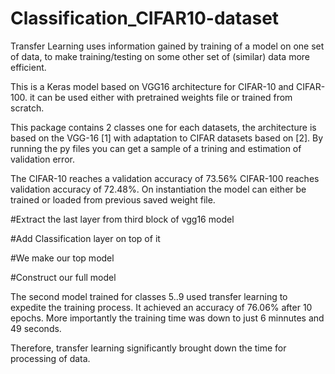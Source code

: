 # Classification_CIFAR10-dataset
Transfer Learning uses information gained by training of a model on one set of data, to make training/testing on some other set of (similar) data more efficient.

This is a Keras model based on VGG16 architecture for CIFAR-10 and CIFAR-100. it can be used either with pretrained weights file or trained from scratch.

This package contains 2 classes one for each datasets, the architecture is based on the VGG-16 [1] with adaptation to CIFAR datasets based on [2]. By running the py files you can get a sample of a trining and estimation of validation error.

The CIFAR-10 reaches a validation accuracy of 73.56% CIFAR-100 reaches validation accuracy of 72.48%. On instantiation the model can either be trained or loaded from previous saved weight file.

 #Extract the last layer from third block of vgg16 model

 #Add Classification layer on top of it

 #We make our top model

 #Construct our full model

The second model trained for classes 5..9 used transfer learning to expedite the training process. It achieved an accuracy of 76.06% after 10 epochs. More importantly the training time was down to just 6 minnutes and 49 seconds.

Therefore, transfer learning significantly brought down the time for processing of data.
